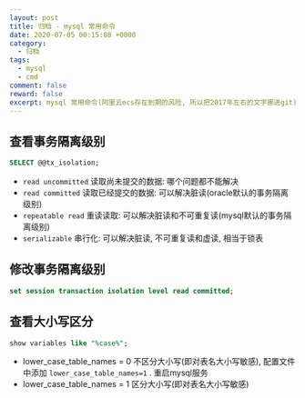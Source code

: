 ```yaml
---
layout: post
title: 归档 - mysql 常用命令
date: 2020-07-05 00:15:08 +0000
category:
  - 归档
tags:
  - mysql
  - cmd
comment: false
reward: false
excerpt: mysql 常用命令(阿里云ecs存在到期的风险, 所以把2017年左右的文字挪进git) 
---
```


## 查看事务隔离级别

``` sql
SELECT @@tx_isolation;
```

- `read uncommitted` 读取尚未提交的数据: 哪个问题都不能解决
- `read committed` 读取已经提交的数据: 可以解决脏读(oracle默认的事务隔离级别)
- `repeatable read` 重读读取: 可以解决脏读和不可重复读(mysql默认的事务隔离级别)
- `serializable` 串行化: 可以解决脏读, 不可重复读和虚读, 相当于锁表

## 修改事务隔离级别

``` sql
set session transaction isolation level read committed;
```

## 查看大小写区分

``` sql
show variables like "%case%";
```

- lower_case_table_names = 0 不区分大小写(即对表名大小写敏感), 配置文件中添加 `lower_case_table_names=1` . 重启mysql服务
- lower_case_table_names = 1 区分大小写(即对表名大小写敏感)
